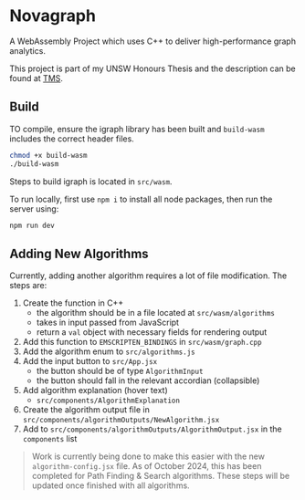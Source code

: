 # Novagraph
A WebAssembly Project which uses C++ to deliver high-performance graph analytics.

This project is part of my UNSW Honours Thesis and the description can be found at [TMS](https://thesis.cse.unsw.edu.au/topic/767).

## Build
TO compile, ensure the igraph library has been built and `build-wasm` includes the correct header files.
```bash
chmod +x build-wasm
./build-wasm
```

Steps to build igraph is located in `src/wasm`.

To run locally, first use `npm i` to install all node packages, then run the server using:
```bash
npm run dev
```

## Adding New Algorithms
Currently, adding another algorithm requires a lot of file modification. The steps are:
1. Create the function in C++
    - the algorithm should be in a file located at `src/wasm/algorithms`
    - takes in input passed from JavaScript
    - return a `val` object with necessary fields for rendering output
2. Add this function to `EMSCRIPTEN_BINDINGS` in `src/wasm/graph.cpp`
3. Add the algorithm enum to `src/algorithms.js`
4. Add the input button to `src/App.jsx`
    - the button should be of type `AlgorithmInput`
    - the button should fall in the relevant accordian (collapsible)
5. Add algorithm explanation (hover text)
    - `src/components/AlgorithmExplanation`
6. Create the algorithm output file in `src/components/algorithmOutputs/NewAlgorithm.jsx`
7. Add to `src/components/algorithmOutputs/AlgorithmOutput.jsx` in the `components` list

> Work is currently being done to make this easier with the new `algorithm-config.jsx` file. As of October 2024, this has been completed for Path Finding & Search algorithms. These steps will be updated once finished with all algorithms.

<!---
This template provides a minimal setup to get React working in Vite with HMR and some ESLint rules.

Currently, two official plugins are available:

- [@vitejs/plugin-react](https://github.com/vitejs/vite-plugin-react/blob/main/packages/plugin-react/README.md) uses [Babel](https://babeljs.io/) for Fast Refresh
- [@vitejs/plugin-react-swc](https://github.com/vitejs/vite-plugin-react-swc) uses [SWC](https://swc.rs/) for Fast Refresh
-->
